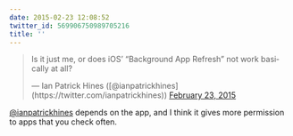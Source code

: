 ```yaml
---
date: 2015-02-23 12:08:52
twitter_id: 569906750989705216
title: ''
---
```


<blockquote class="twitter-tweet"><p lang="en" dir="ltr">Is it just me, or does iOS’ “Background App Refresh” not work basically at all?</p>&mdash; Ian Patrick Hines ([@ianpatrickhines](https://twitter.com/ianpatrickhines)) <a href="https://twitter.com/ianpatrickhines/status/569905448469565441?ref_src=twsrc%5Etfw">February 23, 2015</a></blockquote>
<script async src="https://platform.twitter.com/widgets.js" charset="utf-8"></script>

[@ianpatrickhines](https://twitter.com/ianpatrickhines) depends on the app, and I think it gives more permission to apps that you check often.
